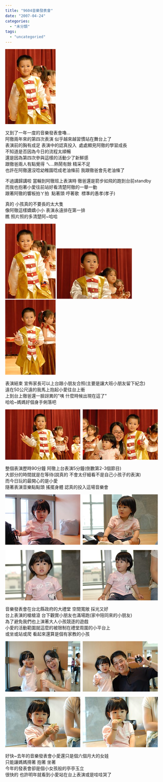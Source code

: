 ```yaml
---
title: "9604音樂發表會"
date: "2007-04-24"
categories: 
  - "未分類"
tags: 
  - "uncategoried"
---
```


![](images/469313997_ce4e43ad77_m.jpg)

又到了一年一度的音樂發表會嚕...  
阿徹兩年來的第四次表演 似乎越來越習慣站在舞台上了  
表演前的胸有成足 表演中的認真投入  處處顯見阿徹的學習成長  
不知道是否因為今日的流程太順暢  
還是因為第四次參與這樣的活動少了新鮮感  
跟徹爸兩人有點覺得 ㄟ...熱鬧有餘 精采不足  
也許在阿徹還沒唸幼稚園唸成老油條前 我跟徹爸會先老油條了  
  
不過講歸講啦 當輪到阿徹班上表演時 徹爸還是箭步如飛的跑到台前standby  
而我也抱著小愛往前站好看清楚阿徹的一舉一動  
跟著阿徹的響板拍ㄚ拍  點著頭 哼著歌  標準的愚孝(孝子)  
  
真的 小孩真的不要長的太大隻  
像阿徹這樣嬌嬌小小 表演永遠排在第一排  
瞧 照片照的多清楚阿~哈哈  
  
![](images/469313997_ce4e43ad77_m.jpg) ![](images/469299376_695090e341_m.jpg) ![](images/469314609_05213196d5_m.jpg)

表演結束 宣佈家長可以上台跟小朋友合照(主要是讓大班小朋友留下紀念)  
遠在50公尺遠的我馬上抱起小愛往台上衝  
上到台上徹爸還一臉訝異的"咦 什麼時候出現在這了"  
哈哈~媽媽好個身手俐落吧  
  
![](images/469298290_f7a1560705_m.jpg)  ![](images/469298720_b1c3eb5920_m.jpg)  
  
整個表演歷時90分鐘 阿徹上台表演5分鐘(倒數第2-3個節目)  
大部分的時間就是在等待(說真的 不會太仔細看不是自己小孩子的表演)  
而今日玩的最開心的是小愛  
隨著表演音樂點點頭 搖擺身體 認真的投入這場音樂會  
  
![](images/469302174_11bf12e484_m.jpg)  ![](images/469317295_685d1970e1_m.jpg)  
  
![](images/469316711_c59440b66d_m.jpg)  ![](images/469316493_9ca055382e_m.jpg)  
  
音樂發表會在台北縣政府的大禮堂 空間寬敞 採光又好  
台上表演的槍槍滾 台下觀賞小朋友也滿場跑(家中陪同來的小朋友)  
為了避免我們也上演著大人小孩競逐的遊戲  
小愛的活動範圍就這麼的被限制在禮堂周圍的小平台上   
或坐或站或爬 看起來還算是個有家教的小孩  
  
![](images/469315975_f0834a787a_m.jpg)  ![](images/469300424_51e3ce7a1b_m.jpg)  
  
![](images/469300118_6513ab523e_m.jpg)  ![](images/469314981_0a6573e5db_m.jpg)  
  
好快~去年的音樂發表會小愛還只是個六個月大的女娃  
只能讓媽媽揹著 抱著 坐著  
今年的發表會卻是個小女孩般的亭亭玉立  
很快的 也許明年就看到小愛站在台上表演或是哇哇哭了
